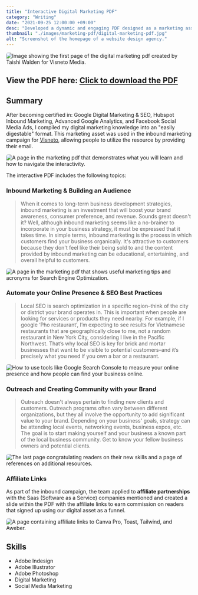 ```yaml
---
title: "Interactive Digital Marketing PDF"
category: "Writing"
date: "2021-09-25 12:00:00 +09:00"
desc: "Developed a dynamic and engaging PDF designed as a marketing asset, incorporating interactive elements to enhance user experience and improve content accessibility."
thumbnail: "./images/marketing-pdf/digital-marketing-pdf.jpg"
alt: "Screenshot of the homepage of a website design agency."
---
```


<img src="./images/marketing-pdf/digital-marketing-pdf.jpg"
     alt="Image showing the first page of the digital marketing pdf created by Taishi Walden for Visneto Media."
     style="border-radius: 5px;" />

## View the PDF here: <a href="./images/marketing-pdf/Visneto_Marketing_Guide_2021.pdf">Click to download the PDF</a>

## Summary

After becoming certified in: Google Digital Marketing & SEO, Hubspot Inbound Marketing, Advanced Google Analytics, and Facebook Social Media Ads, I compiled my digital marketing knowledge into an "easily digestable" format. This marketing asset was used in the inbound marketing campaign for [Visneto](https://visneto.webflow.io), allowing people to utilize the resource by providing their email.

<img src="./images/marketing-pdf/marketing-pdf-1.jpg"
     alt="A page in the marketing pdf that demonstrates what you will learn and how to navigate the interactivity."
     style="border-radius: 5px;" />

The interactive PDF includes the following topics:

### Inbound Marketing & Building an Audience

> When it comes to long-term business development strategies, inbound marketing is an investment that will boost your brand awareness, consumer preference, and revenue. Sounds great doesn't it? Well, although inbound marketing seems like a no-brainer to incorporate in your business strategy, it must be expressed that it takes time.
> In simple terms, inbound marketing is the process in which customers find your business organically. It's attractive to customers because they don't feel like their being sold to and the content provided by inbound marketing can be educational, entertaining, and overall helpful to customers.

<img src="./images/marketing-pdf/marketing-pdf-2.jpg"
     alt="A page in the marketing pdf that shows useful marketing tips and acronyms for Search Engine Optimization."
     style="border-radius: 5px;" />

### Automate your Online Presence & SEO Best Practices

> Local SEO is search optimization in a specific region–think of the city or district your brand operates in. This is important when people are looking for services or products they need nearby. For example, if I google ‘Pho restaurant’, I’m expecting to see results for Vietnamese restaurants that are geographically close to me, not
> a random restaurant in New York City, considering I live in the Pacific Northwest. That’s why local SEO is key for brick and mortar businesses that want to be visible to potential customers–and it’s precisely what you need if you own a bar or a restaurant.

<img src="./images/marketing-pdf/marketing-pdf-3.jpg"
     alt="How to use tools like Google Search Console to measure your online presence and how people can find your business online."
     style="border-radius: 5px;" />

### Outreach and Creating Community with your Brand

> Outreach doesn't always pertain to finding new clients and customers. Outreach programs often vary between different organizations, but they all involve the opportunity to add significant value to your brand.
> Depending on your business' goals, strategy can be attending local events, networking events, business expos, etc.
> The goal is to start making yourself and your business a known part of the local business community. Get to know your fellow business owners and potential clients.

<img src="./images/marketing-pdf/marketing-pdf-congrats.jpg"
     alt="The last page congratulating readers on their new skills and a page of references on additional resources."
     style="border-radius: 5px;" />

### Affiliate Links

As part of the inbound campaign, the team applied to **affiliate partnerships** with the Saas (Software as a Service) companies mentioned and created a slide within the PDF with the affiliate links to earn commission on readers that signed up using our digital asset as a funnel.

<img src="./images/marketing-pdf/affiliate.jpg"
     alt="A page containing affiliate links to Canva Pro, Toast, Tailwind, and Aweber."
     style="border-radius: 5px;" />

## Skills

- Adobe Indesign
- Adobe Illustrator
- Adobe Photoshop
- Digital Marketing
- Social Media Marketing
